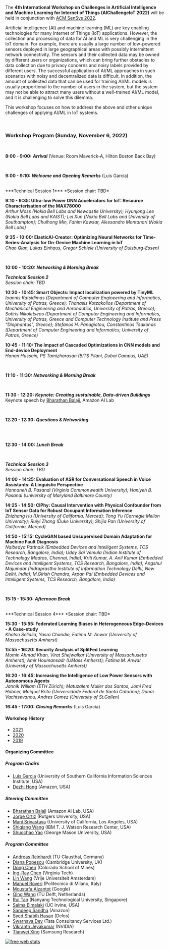 The **4th International Workshop on Challenges in Artificial Intelligence and Machine Learning for Internet of Things (AIChallengeIoT 2022)** will be held in conjunction with [ACM SenSys 2022](http://sensys.acm.org/2022/).

Artificial intelligence (AI) and machine learning (ML) are key enabling technologies for many Internet of Things (IoT) applications. However, the collection and processing of data for AI and ML is very challenging in the IoT domain. For example, there are usually a large number of low-powered sensors deployed in large geographical areas with possibly intermittent network connectivity. The sensors and their collected data may be owned by different users or organizations, which can bring further obstacles to data collection due to privacy concerns and noisy labels provided by different users. The successful application of AI/ML approaches in such scenarios with noisy and decentralized data is difficult. In addition, the amount of collected data that can be used for training AI/ML models is usually proportional to the number of users in the system, but the system may not be able to attract many users without a well-trained AI/ML model, and it is challenging to solve this dilemma.

This workshop focuses on how to address the above and other unique challenges of applying AI/ML in IoT systems. 

<br/>

### Workshop Program (Sunday, November 6, 2022)

<br/>

**8:00 - 9:00:** ***Arrival*** (Venue: Room Maverick-A, Hilton Boston Back Bay)

<br/>

**9:00 - 9:10:** ***Welcome and Opening Remarks*** (Luis Garcia)

<br/>
***Technical Session 1***  
*Session chair: TBD*

**9:10 - 9:35: Ultra-low Power DNN Accelerators for IoT: Resource Characterisation of the MAX78000**  
*Arthur Moss (Nokia Bell Labs and Newcastle University); Hyunjong Lee (Nokia Bell Labs and KAIST); Lei Xun (Nokia Bell Labs and University of Southampton); Chulhong Min, Fahim Kawsar, Alessandro Montanari (Nokia Bell Labs)*

**9:35 - 10:00: ElasticAI-Creator: Optimizing Neural Networks for Time-Series-Analysis for On-Device Machine Learning in IoT**  
*Chao Qian, Lukas Einhaus, Gregor Schiele (University of Duisburg-Essen)*

<br/>

**10:00 - 10:20:** ***Networking & Morning Break***

***Technical Session 2***  
*Session chair: TBD*

**10:20 - 10:45: Smart Objects: Impact localization powered by TinyML**  
*Ioannis Katsidimas (Department of Computer Engineering and Informatics, University of Patras, Greece); Thanasis Kotzakolios (Department of Mechanical Engineering and Aeronautics, University of Patras, Greece); Sotiris Nikoletseas (Department of Computer Engineering and Informatics, University of Patras, Greece and Computer Technology Institute and Press “Diophantus”, Greece); Stefanos H. Panagiotou, Constantinos Tsakonas (Department of Computer Engineering and Informatics, University of Patras, Greece)*

**10:45 - 11:10: The Impact of Cascaded Optimizations in CNN models and End-device Deployment**  
*Hanan Hussain, PS Tamizharasan (BITS Pilani, Dubai Campus, UAE)*

<br/>

**11:10 - 11:30:** ***Networking & Morning Break***

<br/>

**11:30 - 12:20:** ***Keynote: Creating sustainable, Data-driven Buildings***  
Keynote speech by [Bharathan Balaji](https://www.synergylabs.org/bharath/), Amazon AI Lab 

<br/>

**12:20 - 12:30:** ***Questions & Networking***

<br/>

<br/>

**12:30 - 14:00:** ***Lunch Break***

<br/>

***Technical Session 3***  
*Session chair: TBD*

**14:00 - 14:25: Evaluation of ASR for Conversational Speech in Voice Assistants: A Linguistic Perspective**  
*Hannaneh B. Pasandi (Virginia Commonwealth University); Haniyeh B. Pasandi (University of Maryland Baltimore County)*

**14:25 - 14:50: CIPhy: Causal Intervention with Physical Confounder from IoT Sensor Data for Robust Occupant Information Inference**  
*Zhizhang Hu (University of California, Merced); Tong Yu (Carnegie Mellon University); Ruiyi Zhang (Duke University); Shijia Pan (University of California, Merced)*


**14:50 - 15:15: CycleGAN based Unsupervised Domain Adaptation for Machine Fault Diagnosis**  
*Naibedya Pattnaik (Embedded Devices and Intelligent Systems, TCS Research, Bangalore, India); Uday Sai Vemula (Indian Institute of Technology Madras, Chennai, India); Kriti Kumar, A. Anil Kumar (Embedded Devices and Intelligent Systems, TCS Research, Bangalore, India); Angshul Majumdar (Indraprastha Institute of Information Technology Delhi, New Delhi, India); M.Girish Chandra, Arpan Pal (Embedded Devices and Intelligent Systems, TCS Research, Bangalore, India)*

<br/>

**15:15 - 15:30:** ***Afternoon Break***

<br/>
***Technical Session 4***  
*Session chair: TBD*

**15:30 - 15:55: Federated Learning Biases in Heterogeneous Edge-Devices - A Case-study**  
*Khotso Selialia, Yasra Chandio, Fatima M. Anwar (University of Massachusetts Amherst)*

**15:55 - 16:20: Security Analysis of SplitFed Learning**  
*Momin Ahmad Khan, Virat Shejwalkar (University of Massachusetts Amherst); Amir Houmansadr (UMass Amherst); Fatima M. Anwar (University of Massachusetts Amherst)*

**16:20 - 16:45: Increasing the Intelligence of Low Power Sensors with Autonomous Agents**  
*Jannik William (ETH Zürich); Matuzalem Muller dos Santos, Jomi Fred Hübner, Maiquel Brito (Universidade Federal de Santa Catarina); Danai Vachtsevanou, Andres Gomez (University of St.Gallen)*

**16:45 - 17:00:** ***Closing Remarks*** (Luis Garcia)

#### Workshop History

- [2021](https://aichallengeiot.github.io/2021/index.html)
- [2020](https://aichallengeiot.github.io/2020/index.html)
- [2019](https://aichallengeiot.github.io/2019/index.html)



#### Organizing Committee

##### Program Chairs

- [Luis Garcia](https://lagarcia.us) (University of Southern California Information Sciences Institute, USA)
- [Dezhi Hong](https://www.linkedin.com/in/dezhi-hong-057b4234/) (Amazon, USA)

##### Steering Committee

- [Bharathan Balaji](https://www.synergylabs.org/bharath/) (Amazon AI Lab, USA)
- [Jorge Ortiz](http://jorgeortizphd.info/) (Rutgers University, USA)
- [Mani Srivastava](https://www.ee.ucla.edu/mani-srivastava/) (University of California, Los Angeles, USA)
- [Shiqiang Wang](https://researcher.watson.ibm.com/researcher/view.php?person=us-wangshiq) (IBM T. J. Watson Research Center, USA)
- [Shuochao Yao](https://yscacaca.github.io/) (George Mason University, USA)


##### Program Committee
- [Andreas Reinhardt](https://www.areinhardt.de/) (TU Clausthal, Germany)
- [Diana Popescu](https://www.kcl.ac.uk/people/diana-popescu) (Cambridge University, UK)
- [Dong Chen](https://people.mines.edu/dongchen/) (Colorado School of Mines)
- [Ing-Ray Chen](https://people.cs.vt.edu/~irchen/) (Virginia Tech)
- [Lin Wang](https://linwang.info/) (Vrije Universiteit Amsterdam)
- [Manuel Roveri](http://roveri.faculty.polimi.it/) (Politecnico di Milano, Italy)
- [Moustafa Alzantot](http://web.cs.ucla.edu/~malzantot/) (Google)
- [Qing Wang](https://www.st.ewi.tudelft.nl/qing/) (TU Delft, Netherlands)
- [Rui Tan](https://personal.ntu.edu.sg/tanrui/) (Nanyang Technological University, Singapore)
- [Salma Elmalaki](https://faculty.sites.uci.edu/elmalaki/) (UC Irvine, USA)
- [Sandeep Sandha](https://sites.google.com/view/sandeep-/home) (Amazon)
- [Syed Shabih Hasan](https://sites.google.com/site/hasanshabih/) (Delos)
- [Swarnava Dey](https://aichallengeiot.github.io) (Tata Consultancy Services Ltd.)
- [Vikranth Jeyakumar](https://nesl.ee.ucla.edu/people/434) (NVIDIA)
- [Tianwei Xing](https://nesl.ee.ucla.edu/people/422) (Samsung Research)

<script type="text/javascript">
var sc_project=8539485; 
var sc_invisible=1; 
var sc_security="2bff2be0"; 
var scJsHost = (("https:" == document.location.protocol) ? "https://secure." : "http://www.");
document.write("<sc"+"ript type='text/javascript' src='" + scJsHost + "statcounter.com/counter/counter.js'></"+"script>");
</script>

<noscript>
  <div class="statcounter"><a title="free web stats"
href="http://statcounter.com/" target="_blank"><img
class="statcounter"
src="https://c.statcounter.com/8539485/0/2bff2be0/1/"
alt="free web stats"></a></div>
</noscript>

